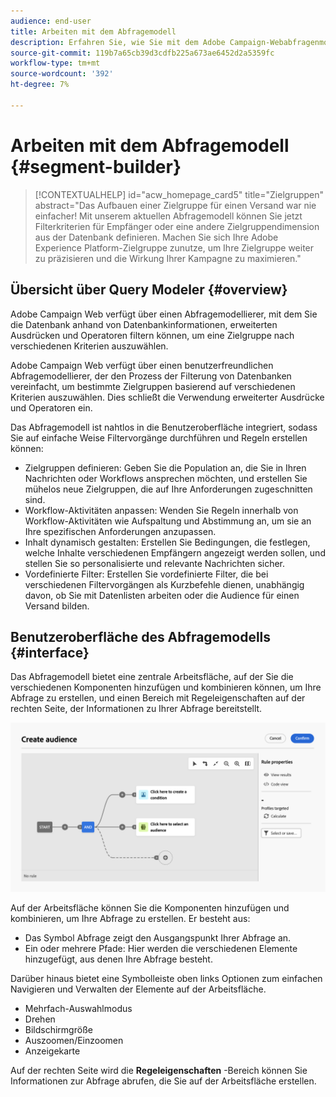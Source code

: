 ```yaml
---
audience: end-user
title: Arbeiten mit dem Abfragemodell
description: Erfahren Sie, wie Sie mit dem Adobe Campaign-Webabfragenmodell arbeiten.
source-git-commit: 119b7a65cb39d3cdfb225a673ae6452d2a5359fc
workflow-type: tm+mt
source-wordcount: '392'
ht-degree: 7%

---
```


# Arbeiten mit dem Abfragemodell {#segment-builder}

>[!CONTEXTUALHELP]
>id="acw_homepage_card5"
>title="Zielgruppen"
>abstract="Das Aufbauen einer Zielgruppe für einen Versand war nie einfacher! Mit unserem aktuellen Abfragemodell können Sie jetzt Filterkriterien für Empfänger oder eine andere Zielgruppendimension aus der Datenbank definieren. Machen Sie sich Ihre Adobe Experience Platform-Zielgruppe zunutze, um Ihre Zielgruppe weiter zu präzisieren und die Wirkung Ihrer Kampagne zu maximieren."

## Übersicht über Query Modeler {#overview}

Adobe Campaign Web verfügt über einen Abfragemodellierer, mit dem Sie die Datenbank anhand von Datenbankinformationen, erweiterten Ausdrücken und Operatoren filtern können, um eine Zielgruppe nach verschiedenen Kriterien auszuwählen.


Adobe Campaign Web verfügt über einen benutzerfreundlichen Abfragemodellierer, der den Prozess der Filterung von Datenbanken vereinfacht, um bestimmte Zielgruppen basierend auf verschiedenen Kriterien auszuwählen. Dies schließt die Verwendung erweiterter Ausdrücke und Operatoren ein.

Das Abfragemodell ist nahtlos in die Benutzeroberfläche integriert, sodass Sie auf einfache Weise Filtervorgänge durchführen und Regeln erstellen können:

* Zielgruppen definieren: Geben Sie die Population an, die Sie in Ihren Nachrichten oder Workflows ansprechen möchten, und erstellen Sie mühelos neue Zielgruppen, die auf Ihre Anforderungen zugeschnitten sind.
* Workflow-Aktivitäten anpassen: Wenden Sie Regeln innerhalb von Workflow-Aktivitäten wie Aufspaltung und Abstimmung an, um sie an Ihre spezifischen Anforderungen anzupassen.
* Inhalt dynamisch gestalten: Erstellen Sie Bedingungen, die festlegen, welche Inhalte verschiedenen Empfängern angezeigt werden sollen, und stellen Sie so personalisierte und relevante Nachrichten sicher.
* Vordefinierte Filter: Erstellen Sie vordefinierte Filter, die bei verschiedenen Filtervorgängen als Kurzbefehle dienen, unabhängig davon, ob Sie mit Datenlisten arbeiten oder die Audience für einen Versand bilden.

## Benutzeroberfläche des Abfragemodells {#interface}

Das Abfragemodell bietet eine zentrale Arbeitsfläche, auf der Sie die verschiedenen Komponenten hinzufügen und kombinieren können, um Ihre Abfrage zu erstellen, und einen Bereich mit Regeleigenschaften auf der rechten Seite, der Informationen zu Ihrer Abfrage bereitstellt.

![](assets/query-interface.png)

Auf der Arbeitsfläche können Sie die Komponenten hinzufügen und kombinieren, um Ihre Abfrage zu erstellen. Er besteht aus:

* Das Symbol Abfrage zeigt den Ausgangspunkt Ihrer Abfrage an.
* Ein oder mehrere Pfade: Hier werden die verschiedenen Elemente hinzugefügt, aus denen Ihre Abfrage besteht.

Darüber hinaus bietet eine Symbolleiste oben links Optionen zum einfachen Navigieren und Verwalten der Elemente auf der Arbeitsfläche.

* Mehrfach-Auswahlmodus
* Drehen
* Bildschirmgröße
* Auszoomen/Einzoomen
* Anzeigekarte


Auf der rechten Seite wird die **Regeleigenschaften** -Bereich können Sie Informationen zur Abfrage abrufen, die Sie auf der Arbeitsfläche erstellen.
